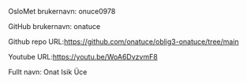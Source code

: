 OsloMet brukernavn: onuce0978

GitHub brukernavn: onatuce

Github repo URL:https://github.com/onatuce/oblig3-onatuce/tree/main

Youtube URL:https://youtu.be/WoA6DvzvmF8

Fullt navn: Onat Isik Üce
